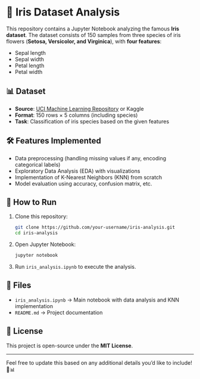 # 🌸 Iris Dataset Analysis

This repository contains a Jupyter Notebook analyzing the famous **Iris dataset**. The dataset consists of 150 samples from three species of iris flowers (**Setosa, Versicolor, and Virginica**), with **four features**:  
- Sepal length  
- Sepal width  
- Petal length  
- Petal width  

## 📊 Dataset  
- **Source**: [UCI Machine Learning Repository](https://www.kaggle.com/code/rehamfaw/knn-model-iris) or Kaggle  
- **Format**: 150 rows × 5 columns (including species)  
- **Task**: Classification of iris species based on the given features  

## 🛠 Features Implemented  

- Data preprocessing (handling missing values if any, encoding categorical labels)  
- Exploratory Data Analysis (EDA) with visualizations  
- Implementation of K-Nearest Neighbors (KNN) from scratch  
- Model evaluation using accuracy, confusion matrix, etc.  

## 🚀 How to Run  

1. Clone this repository:  
   ```bash
   git clone https://github.com/your-username/iris-analysis.git
   cd iris-analysis
   ```

2. Open Jupyter Notebook:  
   ```bash
   jupyter notebook
   ```

3. Run `iris_analysis.ipynb` to execute the analysis.  

## 📂 Files  

- `iris_analysis.ipynb` → Main notebook with data analysis and KNN implementation  
- `README.md` → Project documentation  

## 📜 License  

This project is open-source under the **MIT License**.  

---

Feel free to update this based on any additional details you’d like to include! 🚀📊  

